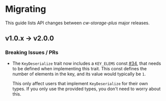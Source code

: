 # Migrating

This guide lists API changes between *cw-storage-plus* major releases.

## v1.0.x -> v2.0.0

### Breaking Issues / PRs

- The `KeyDeserialize` trait now includes a `KEY_ELEMS` const [\#34](https://github.com/CosmWasm/cw-storage-plus/pull/34),
  that needs to be defined when implementing this trait. This const defines the number of elements in the key, and its
  value would typically be `1`.

  This only affect users that implement `KeyDeserialize` for their own types. If you only use the provided types, you
  don't need to worry about this.
